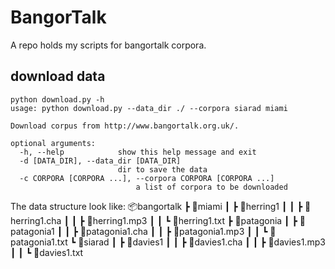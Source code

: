# BangorTalk
A repo holds my scripts for bangortalk corpora.

## download data

	python download.py -h
	usage: python download.py --data_dir ./ --corpora siarad miami
	
	Download corpus from http://www.bangortalk.org.uk/.
	
	optional arguments:
	  -h, --help            show this help message and exit
	  -d [DATA_DIR], --data_dir [DATA_DIR]
	                        dir to save the data
	  -c CORPORA [CORPORA ...], --corpora CORPORA [CORPORA ...]
		                        a list of corpora to be downloaded
		                        
The data structure look like:
📦bangortalk
 ┣ 📂miami
 ┃ ┣ 📂herring1
 ┃ ┃ ┣ 📜herring1.cha
 ┃ ┃ ┣ 📜herring1.mp3
 ┃ ┃ ┗ 📜herring1.txt
 ┣ 📂patagonia
 ┃ ┣ 📂patagonia1
 ┃ ┃ ┣ 📜patagonia1.cha
 ┃ ┃ ┣ 📜patagonia1.mp3
 ┃ ┃ ┗ 📜patagonia1.txt
 ┗ 📂siarad
 ┃ ┣ 📂davies1
 ┃ ┃ ┣ 📜davies1.cha
 ┃ ┃ ┣ 📜davies1.mp3
 ┃ ┃ ┗ 📜davies1.txt